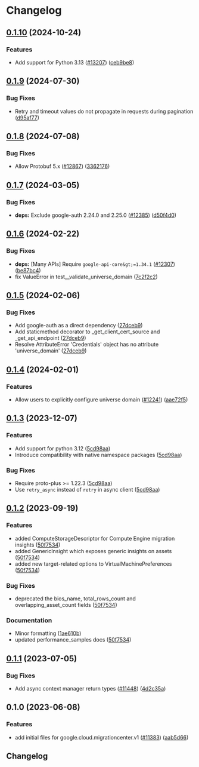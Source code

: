 # Changelog

## [0.1.10](https://github.com/googleapis/google-cloud-python/compare/google-cloud-migrationcenter-v0.1.9...google-cloud-migrationcenter-v0.1.10) (2024-10-24)


### Features

* Add support for Python 3.13 ([#13207](https://github.com/googleapis/google-cloud-python/issues/13207)) ([ceb9be8](https://github.com/googleapis/google-cloud-python/commit/ceb9be8f89ac7355d842bac1d77b2926eb0b649c))

## [0.1.9](https://github.com/googleapis/google-cloud-python/compare/google-cloud-migrationcenter-v0.1.8...google-cloud-migrationcenter-v0.1.9) (2024-07-30)


### Bug Fixes

* Retry and timeout values do not propagate in requests during pagination ([d95af77](https://github.com/googleapis/google-cloud-python/commit/d95af77248f0935a5fe3dba1fccc75124c8b1451))

## [0.1.8](https://github.com/googleapis/google-cloud-python/compare/google-cloud-migrationcenter-v0.1.7...google-cloud-migrationcenter-v0.1.8) (2024-07-08)


### Bug Fixes

* Allow Protobuf 5.x ([#12867](https://github.com/googleapis/google-cloud-python/issues/12867)) ([3362176](https://github.com/googleapis/google-cloud-python/commit/33621762b989106ccf85adb538cf531c513a746c))

## [0.1.7](https://github.com/googleapis/google-cloud-python/compare/google-cloud-migrationcenter-v0.1.6...google-cloud-migrationcenter-v0.1.7) (2024-03-05)


### Bug Fixes

* **deps:** Exclude google-auth 2.24.0 and 2.25.0 ([#12385](https://github.com/googleapis/google-cloud-python/issues/12385)) ([d50f4d0](https://github.com/googleapis/google-cloud-python/commit/d50f4d042774e2f12e9fe03459eae9ce91247df3))

## [0.1.6](https://github.com/googleapis/google-cloud-python/compare/google-cloud-migrationcenter-v0.1.5...google-cloud-migrationcenter-v0.1.6) (2024-02-22)


### Bug Fixes

* **deps:** [Many APIs] Require `google-api-core&gt;=1.34.1` ([#12307](https://github.com/googleapis/google-cloud-python/issues/12307)) ([be87bc4](https://github.com/googleapis/google-cloud-python/commit/be87bc4a33fe32a512448a42246c9873da88269f))
* fix ValueError in test__validate_universe_domain ([7c2f2c2](https://github.com/googleapis/google-cloud-python/commit/7c2f2c29d74c9584efc42ddfe8bc098a594391a2))

## [0.1.5](https://github.com/googleapis/google-cloud-python/compare/google-cloud-migrationcenter-v0.1.4...google-cloud-migrationcenter-v0.1.5) (2024-02-06)


### Bug Fixes

* Add google-auth as a direct dependency ([27dceb9](https://github.com/googleapis/google-cloud-python/commit/27dceb901cb9bf28da82925ad382ce7c58e91f38))
* Add staticmethod decorator to _get_client_cert_source and _get_api_endpoint ([27dceb9](https://github.com/googleapis/google-cloud-python/commit/27dceb901cb9bf28da82925ad382ce7c58e91f38))
* Resolve AttributeError 'Credentials' object has no attribute 'universe_domain' ([27dceb9](https://github.com/googleapis/google-cloud-python/commit/27dceb901cb9bf28da82925ad382ce7c58e91f38))

## [0.1.4](https://github.com/googleapis/google-cloud-python/compare/google-cloud-migrationcenter-v0.1.3...google-cloud-migrationcenter-v0.1.4) (2024-02-01)


### Features

* Allow users to explicitly configure universe domain ([#12241](https://github.com/googleapis/google-cloud-python/issues/12241)) ([aae72f5](https://github.com/googleapis/google-cloud-python/commit/aae72f5e6c7d48e777fdf68d1012b2b51b912bad))

## [0.1.3](https://github.com/googleapis/google-cloud-python/compare/google-cloud-migrationcenter-v0.1.2...google-cloud-migrationcenter-v0.1.3) (2023-12-07)


### Features

* Add support for python 3.12 ([5cd98aa](https://github.com/googleapis/google-cloud-python/commit/5cd98aa0e8ead2eef82ecdcef4141b33a7da2b5a))
* Introduce compatibility with native namespace packages ([5cd98aa](https://github.com/googleapis/google-cloud-python/commit/5cd98aa0e8ead2eef82ecdcef4141b33a7da2b5a))


### Bug Fixes

* Require proto-plus &gt;= 1.22.3 ([5cd98aa](https://github.com/googleapis/google-cloud-python/commit/5cd98aa0e8ead2eef82ecdcef4141b33a7da2b5a))
* Use `retry_async` instead of `retry` in async client ([5cd98aa](https://github.com/googleapis/google-cloud-python/commit/5cd98aa0e8ead2eef82ecdcef4141b33a7da2b5a))

## [0.1.2](https://github.com/googleapis/google-cloud-python/compare/google-cloud-migrationcenter-v0.1.1...google-cloud-migrationcenter-v0.1.2) (2023-09-19)


### Features

* added ComputeStorageDescriptor for Compute Engine migration insights ([50f7534](https://github.com/googleapis/google-cloud-python/commit/50f7534192bd23e490608d8f7ced56c45cf768fe))
* added GenericInsight which exposes generic insights on assets ([50f7534](https://github.com/googleapis/google-cloud-python/commit/50f7534192bd23e490608d8f7ced56c45cf768fe))
* added new target-related options to VirtualMachinePreferences ([50f7534](https://github.com/googleapis/google-cloud-python/commit/50f7534192bd23e490608d8f7ced56c45cf768fe))


### Bug Fixes

* deprecated the bios_name, total_rows_count and overlapping_asset_count fields ([50f7534](https://github.com/googleapis/google-cloud-python/commit/50f7534192bd23e490608d8f7ced56c45cf768fe))


### Documentation

* Minor formatting ([1ae610b](https://github.com/googleapis/google-cloud-python/commit/1ae610bb3b321ceac7bd23a455a002e39645d84f))
* updated performance_samples docs ([50f7534](https://github.com/googleapis/google-cloud-python/commit/50f7534192bd23e490608d8f7ced56c45cf768fe))

## [0.1.1](https://github.com/googleapis/google-cloud-python/compare/google-cloud-migrationcenter-v0.1.0...google-cloud-migrationcenter-v0.1.1) (2023-07-05)


### Bug Fixes

* Add async context manager return types ([#11448](https://github.com/googleapis/google-cloud-python/issues/11448)) ([4d2c35a](https://github.com/googleapis/google-cloud-python/commit/4d2c35a1cd0b68b6d481d5611ff820451273e859))

## 0.1.0 (2023-06-08)


### Features

* add initial files for google.cloud.migrationcenter.v1 ([#11383](https://github.com/googleapis/google-cloud-python/issues/11383)) ([aab5d66](https://github.com/googleapis/google-cloud-python/commit/aab5d661064e49bfe00f595f8bfe00bed1ef843c))

## Changelog
